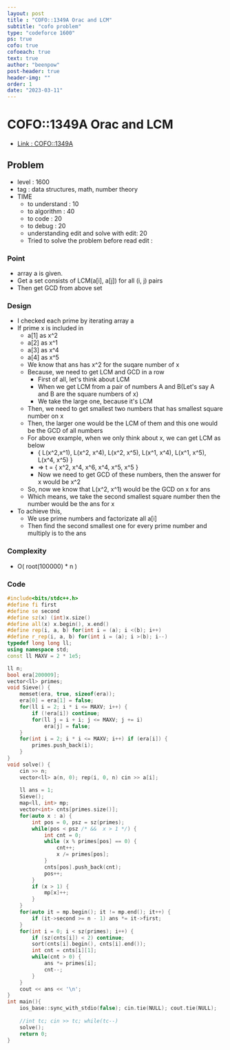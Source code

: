 ```yaml
---
layout: post
title : "COFO::1349A Orac and LCM"
subtitle: "cofo problem"
type: "codeforce 1600"
ps: true
cofo: true
cofoeach: true
text: true
author: "beenpow"
post-header: true
header-img: ""
order: 1
date: "2023-03-11"
---
```

# COFO::1349A Orac and LCM
- [Link : COFO::1349A](https://codeforces.com/contest/1349/problem/A)


## Problem 

- level : 1600
- tag : data structures, math, number theory
- TIME
  - to understand    : 10
  - to algorithm     : 40
  - to code          : 20
  - to debug         : 20
  - understanding edit and solve with edit:  20
  - Tried to solve the problem before read edit : 

### Point
- array a is given.
- Get a set consists of LCM(a[i], a[j]) for all (i, j) pairs
- Then get GCD from above set

### Design
- I checked each prime by iterating array a
- If prime x is included in
  - a[1] as x^2
  - a[2] as x^1
  - a[3] as x^4
  - a[4] as x^5
  - We know that ans has x^2 for the suqare number of x
  - Because, we need to get LCM and GCD in a row
    - First of all, let's think about LCM
    - When we get LCM from a pair of numbers A and B(Let's say A and B are the square numbers of x)
    - We take the large one, because it's LCM
  - Then, we need to get smallest two numbers that has smallest square number on x
  - Then, the larger one would be the LCM of them and this one would be the GCD of all numbers
  - For above example, when we only think about x, we can get LCM as below
    - { L(x^2,x^1), L(x^2, x^4), L(x^2, x^5), L(x^1, x^4), L(x^1, x^5), L(x^4, x^5) }
    - => t = { x^2, x^4, x^6, x^4, x^5, x^5 }
    - Now we need to get GCD of these numbers, then the answer for x would be x^2
  - So, now we know that L(x^2, x^1) would be the GCD on x for ans
  - Which means, we take the second smallest square number then the number would be the ans for x
- To achieve this,
  - We use prime numbers and factorizate all a[i]
  - Then find the second smallest one for every prime number and multiply is to the ans

### Complexity
- O( root(100000) * n )

### Code

```cpp
#include<bits/stdc++.h>
#define fi first
#define se second
#define sz(x) (int)x.size()
#define all(x) x.begin(), x.end()
#define rep(i, a, b) for(int i = (a); i <(b); i++)
#define r_rep(i, a, b) for(int i = (a); i >(b); i--)
typedef long long ll;
using namespace std;
const ll MAXV = 2 * 1e5;

ll n;
bool era[200009];
vector<ll> primes;
void Sieve() {
    memset(era, true, sizeof(era));
    era[0] = era[1] = false;
    for(ll i = 2; i * i <= MAXV; i++) {
        if (!era[i]) continue;
        for(ll j = i + i; j <= MAXV; j += i)
            era[j] = false;
    }
    for(int i = 2; i * i <= MAXV; i++) if (era[i]) {
        primes.push_back(i);
    }
}
void solve() {
    cin >> n;
    vector<ll> a(n, 0); rep(i, 0, n) cin >> a[i];
    
    ll ans = 1;
    Sieve();
    map<ll, int> mp;
    vector<int> cnts[primes.size()];
    for(auto x : a) {
        int pos = 0, psz = sz(primes);
        while(pos < psz /* &&  x > 1 */) {
            int cnt = 0;
            while (x % primes[pos] == 0) {
                cnt++;
                x /= primes[pos];
            }
            cnts[pos].push_back(cnt);
            pos++;
        }
        if (x > 1) {
            mp[x]++;
        }
    }
    for(auto it = mp.begin(); it != mp.end(); it++) {
        if (it->second >= n - 1) ans *= it->first;
    }
    for(int i = 0; i < sz(primes); i++) {
        if (sz(cnts[i]) < 2) continue;
        sort(cnts[i].begin(), cnts[i].end());
        int cnt = cnts[i][1];
        while(cnt > 0) {
            ans *= primes[i];
            cnt--;
        }
    }
    cout << ans << '\n';
}
int main(){
    ios_base::sync_with_stdio(false); cin.tie(NULL); cout.tie(NULL);
    
    //int tc; cin >> tc; while(tc--)
    solve();
    return 0;
}
```
